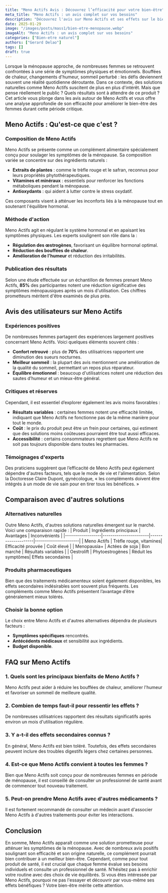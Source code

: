 ```yaml
---
title: "Meno Actifs Avis : Découvrez l’efficacité pour votre bien-être"
meta_title: "Meno Actifs : un avis complet sur vos besoins"
description: "Découvrez l'avis sur Meno Actifs et ses effets sur le bien-être pendant la ménopause. Que disent les utilisateurs ?"
date: 2025-01-29
image: "/images/posts/mass1/bien-etre-menopause.webp"
imageAlt: "Meno Actifs : un avis complet sur vos besoins"
categories: ["Bien-etre naturel"]
authors: ["Gerard Delao"]
tags: []
draft: true
---
```


Lorsque la ménopause approche, de nombreuses femmes se retrouvent confrontées à une série de symptômes physiques et émotionnels. Bouffées de chaleur, changements d'humeur, sommeil perturbé : les défis deviennent souvent une réalité quotidienne déroutante. Dans ce contexte, des solutions naturelles comme Meno Actifs suscitent de plus en plus d'intérêt. Mais que pense réellement le public ? Quels résultats sont à attendre de ce produit ? Cet article vous plonge dans les avis autour de Meno Actifs et vous offre une analyse approfondie de son efficacité pour améliorer le bien-être des femmes durant cette période critique.

## Meno Actifs : Qu'est-ce que c'est ?

### Composition de Meno Actifs
Meno Actifs se présente comme un complément alimentaire spécialement conçu pour soulager les symptômes de la ménopause. Sa composition variée se concentre sur des ingrédients naturels :

- **Extraits de plantes** : comme le trèfle rouge et le safran, reconnus pour leurs propriétés phytothérapeutiques.
- **Vitamines et minéraux** : essentiels pour renforcer les fonctions métaboliques pendant la ménopause.
- **Antioxydants** : qui aident à lutter contre le stress oxydatif.

Ces composants visent à atténuer les inconforts liés à la ménopause tout en soutenant l'équilibre hormonal.

### Méthode d'action
Meno Actifs agit en régulant le système hormonal et en apaisant les symptômes physiques. Les experts soulignent son rôle dans la :
- **Régulation des œstrogènes**, favorisant un équilibre hormonal optimal.
- **Réduction des bouffées de chaleur**.
- **Amélioration de l'humeur** et réduction des irritabilités.

### Publication des résultats
Selon une étude effectuée sur un échantillon de femmes prenant Meno Actifs, **85%** des participantes notent une réduction significative des symptômes ménopausiques après un mois d'utilisation. Ces chiffres prometteurs méritent d'être examinés de plus près.

## Avis des utilisateurs sur Meno Actifs

### Expériences positives
De nombreuses femmes partagent des expériences largement positives concernant Meno Actifs. Voici quelques éléments souvent cités :
- **Confort retrouvé** : plus de **70%** des utilisatrices rapportent une diminution des sueurs nocturnes.
- **Meilleur sommeil** : la plupart des avis mentionnent une amélioration de la qualité du sommeil, permettant un repos plus réparateur.
- **Équilibre émotionnel** : beaucoup d'utilisatrices notent une réduction des sautes d’humeur et un mieux-être général.

### Critiques et réserves
Cependant, il est essentiel d’explorer également les avis moins favorables :
- **Résultats variables** : certaines femmes notent une efficacité limitée, indiquant que Meno Actifs ne fonctionne pas de la même manière pour tout le monde.
- **Coût** : le prix du produit peut être un frein pour certaines, qui estiment que des solutions moins coûteuses pourraient être tout aussi efficaces.
- **Accessibilité** : certains consommateurs regrettent que Meno Actifs ne soit pas toujours disponible dans toutes les pharmacies.

### Témoignages d'experts
Des praticiens suggèrent que l’efficacité de Meno Actifs peut également dépendre d'autres facteurs, tels que le mode de vie et l'alimentation. Selon la Doctoresse Claire Dupont, gynécologue, « les compléments doivent être intégrés à un mode de vie sain pour en tirer tous les bénéfices. »

## Comparaison avec d'autres solutions

### Alternatives naturelles
Outre Meno Actifs, d'autres solutions naturelles émergent sur le marché. Voici une comparaison rapide :
| Produit          | Ingrédients principaux | Avantages          | Inconvénients        |
|------------------|-----------------------|--------------------|----------------------|
| Meno Actifs      | Trèfle rouge, vitamines| Efficacité prouvée  | Coût élevé           |
| Menopausia+      | Actées de soja        | Bon marché         | Résultats variables   |
| Oestrolift       | Phytoestrogènes       | Réduit les symptômes| Effets secondaires   |

### Produits pharmaceutiques
Bien que des traitements médicamenteux soient également disponibles, les effets secondaires indésirables sont souvent plus fréquents. Les compléments comme Meno Actifs présentent l’avantage d’être généralement mieux tolérés.

### Choisir la bonne option
Le choix entre Meno Actifs et d'autres alternatives dépendra de plusieurs facteurs :
- **Symptômes spécifiques** rencontrés.
- **Antécédents médicaux** et sensibilité aux ingrédients.
- **Budget disponible**.

## FAQ sur Meno Actifs

### 1. Quels sont les principaux bienfaits de Meno Actifs ?
Meno Actifs peut aider à réduire les bouffées de chaleur, améliorer l'humeur et favoriser un sommeil de meilleure qualité.

### 2. Combien de temps faut-il pour ressentir les effets ?
De nombreuses utilisatrices rapportent des résultats significatifs après environ un mois d'utilisation régulière.

### 3. Y a-t-il des effets secondaires connus ?
En général, Meno Actifs est bien toléré. Toutefois, des effets secondaires peuvent inclure des troubles digestifs légers chez certaines personnes.

### 4. Est-ce que Meno Actifs convient à toutes les femmes ?
Bien que Meno Actifs soit conçu pour de nombreuses femmes en période de ménopause, il est conseillé de consulter un professionnel de santé avant de commencer tout nouveau traitement.

### 5. Peut-on prendre Meno Actifs avec d'autres médicaments ?
Il est fortement recommandé de consulter un médecin avant d'associer Meno Actifs à d'autres traitements pour éviter les interactions.

## Conclusion

En somme, Meno Actifs apparaît comme une solution prometteuse pour atténuer les symptômes de la ménopause. Avec de nombreux avis positifs soulignant son efficacité et son origine naturelle, ce complément pourrait bien contribuer à un meilleur bien-être. Cependant, comme pour tout produit de santé, il est crucial que chaque femme évalue ses besoins individuels et consulte un professionnel de santé. N’hésitez pas à enrichir votre routine avec des choix de vie équilibrés. Si vous êtes intéressée par Meno Actifs, pourquoi ne pas l'essayer et découvrir par vous-même ses effets bénéfiques ? Votre bien-être mérite cette attention.

